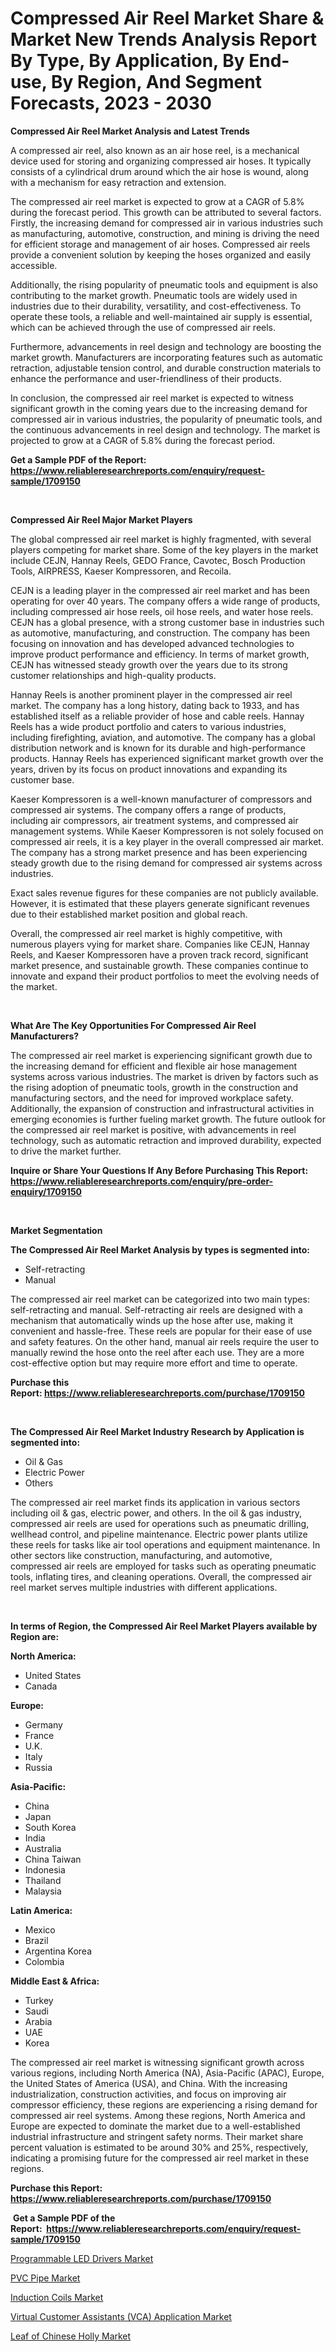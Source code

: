 <p><h1>Compressed Air Reel Market Share & Market New Trends Analysis Report By Type, By Application, By End-use, By Region, And Segment Forecasts, 2023 - 2030</h1></p><p><strong>Compressed Air Reel Market Analysis and Latest Trends</strong></p>
<p><p>A compressed air reel, also known as an air hose reel, is a mechanical device used for storing and organizing compressed air hoses. It typically consists of a cylindrical drum around which the air hose is wound, along with a mechanism for easy retraction and extension.</p><p>The compressed air reel market is expected to grow at a CAGR of 5.8% during the forecast period. This growth can be attributed to several factors. Firstly, the increasing demand for compressed air in various industries such as manufacturing, automotive, construction, and mining is driving the need for efficient storage and management of air hoses. Compressed air reels provide a convenient solution by keeping the hoses organized and easily accessible.</p><p>Additionally, the rising popularity of pneumatic tools and equipment is also contributing to the market growth. Pneumatic tools are widely used in industries due to their durability, versatility, and cost-effectiveness. To operate these tools, a reliable and well-maintained air supply is essential, which can be achieved through the use of compressed air reels.</p><p>Furthermore, advancements in reel design and technology are boosting the market growth. Manufacturers are incorporating features such as automatic retraction, adjustable tension control, and durable construction materials to enhance the performance and user-friendliness of their products.</p><p>In conclusion, the compressed air reel market is expected to witness significant growth in the coming years due to the increasing demand for compressed air in various industries, the popularity of pneumatic tools, and the continuous advancements in reel design and technology. The market is projected to grow at a CAGR of 5.8% during the forecast period.</p></p>
<p><strong>Get a Sample PDF of the Report:&nbsp; <a href="https://www.reliableresearchreports.com/enquiry/request-sample/1709150">https://www.reliableresearchreports.com/enquiry/request-sample/1709150</a></strong></p>
<p>&nbsp;</p>
<p><strong>Compressed Air Reel Major Market Players</strong></p>
<p><p>The global compressed air reel market is highly fragmented, with several players competing for market share. Some of the key players in the market include CEJN, Hannay Reels, GEDO France, Cavotec, Bosch Production Tools, AIRPRESS, Kaeser Kompressoren, and Recoila.</p><p>CEJN is a leading player in the compressed air reel market and has been operating for over 40 years. The company offers a wide range of products, including compressed air hose reels, oil hose reels, and water hose reels. CEJN has a global presence, with a strong customer base in industries such as automotive, manufacturing, and construction. The company has been focusing on innovation and has developed advanced technologies to improve product performance and efficiency. In terms of market growth, CEJN has witnessed steady growth over the years due to its strong customer relationships and high-quality products.</p><p>Hannay Reels is another prominent player in the compressed air reel market. The company has a long history, dating back to 1933, and has established itself as a reliable provider of hose and cable reels. Hannay Reels has a wide product portfolio and caters to various industries, including firefighting, aviation, and automotive. The company has a global distribution network and is known for its durable and high-performance products. Hannay Reels has experienced significant market growth over the years, driven by its focus on product innovations and expanding its customer base.</p><p>Kaeser Kompressoren is a well-known manufacturer of compressors and compressed air systems. The company offers a range of products, including air compressors, air treatment systems, and compressed air management systems. While Kaeser Kompressoren is not solely focused on compressed air reels, it is a key player in the overall compressed air market. The company has a strong market presence and has been experiencing steady growth due to the rising demand for compressed air systems across industries.</p><p>Exact sales revenue figures for these companies are not publicly available. However, it is estimated that these players generate significant revenues due to their established market position and global reach.</p><p>Overall, the compressed air reel market is highly competitive, with numerous players vying for market share. Companies like CEJN, Hannay Reels, and Kaeser Kompressoren have a proven track record, significant market presence, and sustainable growth. These companies continue to innovate and expand their product portfolios to meet the evolving needs of the market.</p></p>
<p>&nbsp;</p>
<p><strong>What Are The Key Opportunities For Compressed Air Reel Manufacturers?</strong></p>
<p><p>The compressed air reel market is experiencing significant growth due to the increasing demand for efficient and flexible air hose management systems across various industries. The market is driven by factors such as the rising adoption of pneumatic tools, growth in the construction and manufacturing sectors, and the need for improved workplace safety. Additionally, the expansion of construction and infrastructural activities in emerging economies is further fueling market growth. The future outlook for the compressed air reel market is positive, with advancements in reel technology, such as automatic retraction and improved durability, expected to drive the market further.</p></p>
<p><strong>Inquire or Share Your Questions If Any Before Purchasing This Report: <a href="https://www.reliableresearchreports.com/enquiry/pre-order-enquiry/1709150">https://www.reliableresearchreports.com/enquiry/pre-order-enquiry/1709150</a></strong></p>
<p>&nbsp;</p>
<p><strong>Market Segmentation</strong></p>
<p><strong>The Compressed Air Reel Market Analysis by types is segmented into:</strong></p>
<p><ul><li>Self-retracting</li><li>Manual</li></ul></p>
<p><p>The compressed air reel market can be categorized into two main types: self-retracting and manual. Self-retracting air reels are designed with a mechanism that automatically winds up the hose after use, making it convenient and hassle-free. These reels are popular for their ease of use and safety features. On the other hand, manual air reels require the user to manually rewind the hose onto the reel after each use. They are a more cost-effective option but may require more effort and time to operate.</p></p>
<p><strong>Purchase this Report:&nbsp;<a href="https://www.reliableresearchreports.com/purchase/1709150">https://www.reliableresearchreports.com/purchase/1709150</a></strong></p>
<p>&nbsp;</p>
<p><strong>The Compressed Air Reel Market Industry Research by Application is segmented into:</strong></p>
<p><ul><li>Oil & Gas</li><li>Electric Power</li><li>Others</li></ul></p>
<p><p>The compressed air reel market finds its application in various sectors including oil & gas, electric power, and others. In the oil & gas industry, compressed air reels are used for operations such as pneumatic drilling, wellhead control, and pipeline maintenance. Electric power plants utilize these reels for tasks like air tool operations and equipment maintenance. In other sectors like construction, manufacturing, and automotive, compressed air reels are employed for tasks such as operating pneumatic tools, inflating tires, and cleaning operations. Overall, the compressed air reel market serves multiple industries with different applications.</p></p>
<p>&nbsp;</p>
<p><strong>In terms of Region, the Compressed Air Reel Market Players available by Region are:</strong></p>
<p>
    <p> <strong> North America: </strong>
        <ul>
            <li>United States</li>
            <li>Canada</li>
        </ul>
        </p> 
    <p> <strong> Europe: </strong>
        <ul>
            <li>Germany</li>
            <li>France</li>
            <li>U.K.</li>
            <li>Italy</li>
            <li>Russia</li>
        </ul>
        </p> 
    <p> <strong> Asia-Pacific: </strong>
        <ul>
            <li>China</li>
            <li>Japan</li>
            <li>South Korea</li>
            <li>India</li>
            <li>Australia</li>
            <li>China Taiwan</li>
            <li>Indonesia</li>
            <li>Thailand</li>
            <li>Malaysia</li>
        </ul>
        </p> 
    <p> <strong> Latin America: </strong>
        <ul>
            <li>Mexico</li>
            <li>Brazil</li>
            <li>Argentina Korea</li>
            <li>Colombia</li>
        </ul>
        </p> 
    <p> <strong> Middle East & Africa: </strong>
        <ul>
            <li>Turkey</li>
            <li>Saudi</li>
            <li>Arabia</li>
            <li>UAE</li>
            <li>Korea</li>
        </ul>
    </p>
    </p>
<p><p>The compressed air reel market is witnessing significant growth across various regions, including North America (NA), Asia-Pacific (APAC), Europe, the United States of America (USA), and China. With the increasing industrialization, construction activities, and focus on improving air compressor efficiency, these regions are experiencing a rising demand for compressed air reel systems. Among these regions, North America and Europe are expected to dominate the market due to a well-established industrial infrastructure and stringent safety norms. Their market share percent valuation is estimated to be around 30% and 25%, respectively, indicating a promising future for the compressed air reel market in these regions.</p></p>
<p><strong>Purchase this Report: <a href="https://www.reliableresearchreports.com/purchase/1709150">https://www.reliableresearchreports.com/purchase/1709150</a></strong></p>
<p>&nbsp;<strong>Get a Sample PDF of the Report:&nbsp;&nbsp;<a href="https://www.reliableresearchreports.com/enquiry/request-sample/1709150">https://www.reliableresearchreports.com/enquiry/request-sample/1709150</a></strong></p>
<p><strong></strong></p>
<p><p><a href="https://medium.com/@nicholasstewart02/programmable-led-drivers-market-size-and-market-trends-complete-industry-overview-2023-to-2030-38bcd9bfd714">Programmable LED Drivers Market</a></p><p><a href="https://medium.com/@kennethjensen27/pvc-pipe-market-outlook-industry-overview-and-forecast-2023-to-2030-576b569c3ecd">PVC Pipe Market</a></p><p><a href="https://medium.com/@donaldmendez2018/induction-coils-market-size-reveals-the-best-marketing-channels-in-global-industry-8c23b590e21f">Induction Coils Market</a></p><p><a href="https://medium.com/@randyrose31/virtual-customer-assistants-vca-application-market-trends-forecast-and-competitive-analysis-to-20acdf906ca5">Virtual Customer Assistants (VCA) Application Market</a></p><p><a href="https://medium.com/@dylangilbert65/leaf-of-chinese-holly-market-comprehensive-assessment-by-type-application-and-geography-04395b4ed835">Leaf of Chinese Holly Market</a></p></p>